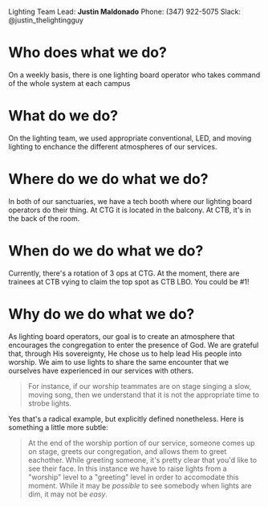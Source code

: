 <!-- TITLE: Who, what, where, when, and why? -->
<!-- SUBTITLE: As a Lighting Board Operator, you are expected to create an environment that enhances the experience of our congregation -->

Lighting Team Lead:
**Justin Maldonado**
Phone: (347) 922-5075
Slack: @justin_thelightingguy
# Who does what we do?
On a weekly basis, there is one lighting board operator who takes command of the whole system at each campus
# What do we do?
On the lighting team, we used appropriate conventional, LED, and moving lighting to enchance the different atmospheres of our services.
# Where do we do what we do?
In both of our sanctuaries, we have a tech booth where our lighting board operators do their thing. At CTG it is located in the balcony. At CTB, it's in the back of the room.
# When do we do what we do?
Currently, there's a rotation of 3 ops at CTG.
At the moment, there are trainees at CTB vying to claim the top spot as CTB LBO. You could be #1!
# Why do we do what we do?
As lighting board operators, our goal is to create an atmosphere that encourages the congregation to enter the presence of God. We are grateful that, through His sovereignty, He chose us to help lead His people into worship. We aim to use lights to share the same encounter that we ourselves have experienced in our services with others.
> For instance, if our worship teammates are on stage singing a slow, moving song, then we understand that it is not the appropriate time to strobe lights. 

Yes that's a radical example, but explicitly defined nonetheless. Here is something a little more subtle:
> At the end of the worship portion of our service, someone comes up on stage, greets our congregation, and allows them to greet eachother. While greeting someone, it's pretty clear that you'd like to see their face. In this instance we have to raise lights from a "worship" level to a "greeting" level in order to accomodate this moment. While it may be *possible* to see somebody when lights are dim, it may not be *easy*.
